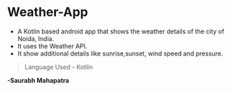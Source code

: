 # Weather-App
* A Kotlin based android app that shows the weather details of the city of Noida, India.
* It uses the Weather API.
* It show additional details like sunrise,sunset, wind speed and pressure.
> Language Used - Kotlin

**-Saurabh Mahapatra**
